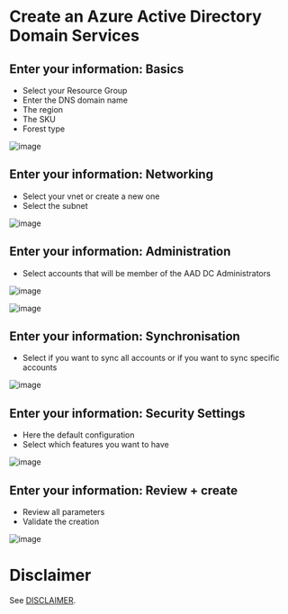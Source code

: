 # Create an Azure Active Directory Domain Services

## Enter your information: Basics
- Select your Resource Group
- Enter the DNS domain name
- The region
- The SKU
- Forest type

![image](./images/AADDS-1.png)


## Enter your information: Networking
- Select your vnet or create a new one
- Select the subnet

![image](./images/AADDS-2.png)


## Enter your information: Administration
- Select accounts that will be member of the AAD DC Administrators

![image](./images/AADDS-3.png)

![image](./images/AADDS-4.png)


## Enter your information: Synchronisation
- Select if you want to sync all accounts or if you want to sync specific accounts

![image](./images/AADDS-5.png)


## Enter your information: Security Settings
- Here the default configuration
- Select which features you want to have

![image](./images/AADDS-6.png)


## Enter your information: Review + create
- Review all parameters
- Validate the creation

![image](./images/AADDS-7.png)


# Disclaimer
See [DISCLAIMER](./DISCLAIMER.md).